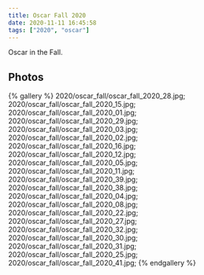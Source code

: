 ```yaml
---
title: Oscar Fall 2020
date: 2020-11-11 16:45:58
tags: ["2020", "oscar"]
---
```


Oscar in the Fall.

## Photos

{% gallery %}
2020/oscar_fall/oscar_fall_2020_28.jpg;
2020/oscar_fall/oscar_fall_2020_15.jpg;
2020/oscar_fall/oscar_fall_2020_01.jpg;
2020/oscar_fall/oscar_fall_2020_29.jpg;
2020/oscar_fall/oscar_fall_2020_03.jpg;
2020/oscar_fall/oscar_fall_2020_02.jpg;
2020/oscar_fall/oscar_fall_2020_16.jpg;
2020/oscar_fall/oscar_fall_2020_12.jpg;
2020/oscar_fall/oscar_fall_2020_05.jpg;
2020/oscar_fall/oscar_fall_2020_11.jpg;
2020/oscar_fall/oscar_fall_2020_39.jpg;
2020/oscar_fall/oscar_fall_2020_38.jpg;
2020/oscar_fall/oscar_fall_2020_04.jpg;
2020/oscar_fall/oscar_fall_2020_08.jpg;
2020/oscar_fall/oscar_fall_2020_22.jpg;
2020/oscar_fall/oscar_fall_2020_27.jpg;
2020/oscar_fall/oscar_fall_2020_32.jpg;
2020/oscar_fall/oscar_fall_2020_30.jpg;
2020/oscar_fall/oscar_fall_2020_31.jpg;
2020/oscar_fall/oscar_fall_2020_25.jpg;
2020/oscar_fall/oscar_fall_2020_41.jpg;
{% endgallery %}
